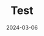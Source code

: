 ---
title: "Test"
excerpt: "test1"

categories:
  - Language
tags:
  - [Language]

permalink: /language/test/

toc: true
toc_sticky: true

date: 2024-03-06
last_modified_at: 2024-03-06
---